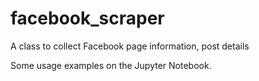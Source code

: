 # facebook_scraper
A class to collect Facebook page information, post details

Some usage examples on the Jupyter Notebook. 
